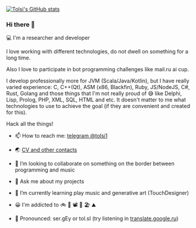 [![Tolsi's GitHub stats](https://github-readme-stats.vercel.app/api?username=tolsi)](https://github.com/anuraghazra/github-readme-stats)

### Hi there 👋

💻 I'm a researcher and developer

I love working with different technologies, do not dwell on something for a long time. 

Also I love to participate in bot programming challenges like mail.ru ai cup.

I develop professionally more for JVM (Scala/Java/Kotlin), but I have really varied experience: C, C++(Qt), ASM (x86, Blackfin), Ruby, JS/NodeJS, C#, Rust, Golang and those things that I'm not really proud of 😅 like Delphi, Lisp, Prolog, PHP, XML, SQL, HTML and etc. It doesn't matter to me what technologies to use to achieve the goal (if they are convenient and created for this).

Hack all the things! 

- 📫 How to reach me: [telegram @tolsi1](https://telegram.me/tolsi1)

- 🌏 [CV and other contacts](https://tol.si)

- 👯 I’m looking to collaborate on something on the border between programming and music

- 💬 Ask me about my projects

- 🌱 I’m currently learning play music and generative art (TouchDesigner)

- 😀 I'm addicted to 🚲 🎹 📽 🌴 🏖 ⛰ 

- 👄 Pronounced: ser.gEy or tol.sI (try listening in [translate.google.ru](https://translate.google.ru/#view=home&op=translate&sl=en&tl=en&text=ser.gEy%20or%20tol.sI))

